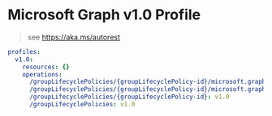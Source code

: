 # Microsoft Graph v1.0 Profile

> see https://aka.ms/autorest

``` yaml
profiles:
  v1.0:
    resources: {}
    operations:
      /groupLifecyclePolicies/{groupLifecyclePolicy-id}/microsoft.graph.removeGroup: v1.0
      /groupLifecyclePolicies/{groupLifecyclePolicy-id}/microsoft.graph.addGroup: v1.0
      /groupLifecyclePolicies/{groupLifecyclePolicy-id}: v1.0
      /groupLifecyclePolicies: v1.0

```
